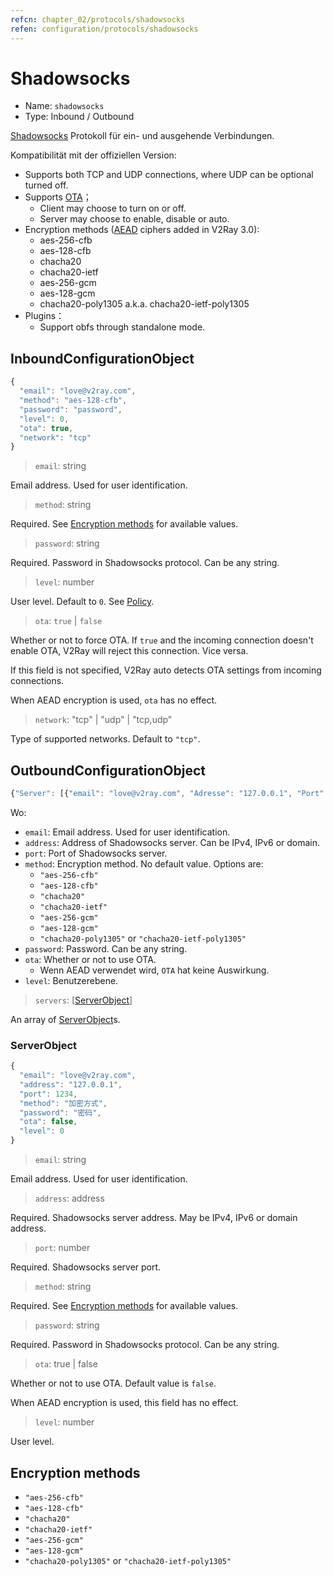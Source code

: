 ```yaml
---
refcn: chapter_02/protocols/shadowsocks
refen: configuration/protocols/shadowsocks
---
```

# Shadowsocks

* Name: `shadowsocks`
* Type: Inbound / Outbound

[Shadowsocks](https://www.shadowsocks.org/) Protokoll für ein- und ausgehende Verbindungen.

Kompatibilität mit der offiziellen Version:

* Supports both TCP and UDP connections, where UDP can be optional turned off.
* Supports [OTA](https://web.archive.org/web/20161221022225/https://shadowsocks.org/en/spec/one-time-auth.html)； 
  * Client may choose to turn on or off.
  * Server may choose to enable, disable or auto.
* Encryption methods ([AEAD](https://shadowsocks.org/en/spec/AEAD-Ciphers.html) ciphers added in V2Ray 3.0): 
  * aes-256-cfb
  * aes-128-cfb
  * chacha20
  * chacha20-ietf
  * aes-256-gcm
  * aes-128-gcm
  * chacha20-poly1305 a.k.a. chacha20-ietf-poly1305
* Plugins： 
  * Support obfs through standalone mode.

## InboundConfigurationObject

```javascript
{
  "email": "love@v2ray.com",
  "method": "aes-128-cfb",
  "password": "password",
  "level": 0,
  "ota": true,
  "network": "tcp"
}
```

> `email`: string

Email address. Used for user identification.

> `method`: string

Required. See [Encryption methods](#encryption-methods) for available values.

> `password`: string

Required. Password in Shadowsocks protocol. Can be any string.

> `level`: number

User level. Default to `0`. See [Policy](../policy.md).

> `ota`: `true` | `false`

Whether or not to force OTA. If `true` and the incoming connection doesn't enable OTA, V2Ray will reject this connection. Vice versa.

If this field is not specified, V2Ray auto detects OTA settings from incoming connections.

When AEAD encryption is used, `ota` has no effect.

> `network`: "tcp" | "udp" | "tcp,udp"

Type of supported networks. Default to `"tcp"`.

## OutboundConfigurationObject

```javascript
{"Server": [{"email": "love@v2ray.com", "Adresse": "127.0.0.1", "Port": 1234, "Methode": "Methode", "Passwort": "Passwort" , "ota": falsch, "level": 0}]}
```

Wo:

* `email`: Email address. Used for user identification.
* `address`: Address of Shadowsocks server. Can be IPv4, IPv6 or domain.
* `port`: Port of Shadowsocks server.
* `method`: Encryption method. No default value. Options are: 
  * `"aes-256-cfb"`
  * `"aes-128-cfb"`
  * `"chacha20"`
  * `"chacha20-ietf"`
  * `"aes-256-gcm"`
  * `"aes-128-gcm"`
  * `"chacha20-poly1305"` or `"chacha20-ietf-poly1305"`
* `password`: Password. Can be any string.
* `ota`: Whether or not to use OTA. 
  * Wenn AEAD verwendet wird, `OTA` hat keine Auswirkung.
* `level`: Benutzerebene.

> `servers`: \[[ServerObject](#serverobject)\]

An array of [ServerObject](#serverobject)s.

### ServerObject

```javascript
{
  "email": "love@v2ray.com",
  "address": "127.0.0.1",
  "port": 1234,
  "method": "加密方式",
  "password": "密码",
  "ota": false,
  "level": 0
}
```

> `email`: string

Email address. Used for user identification.

> `address`: address

Required. Shadowsocks server address. May be IPv4, IPv6 or domain address.

> `port`: number

Required. Shadowsocks server port.

> `method`: string

Required. See [Encryption methods](#encryption-methods) for available values.

> `password`: string

Required. Password in Shadowsocks protocol. Can be any string.

> `ota`: true | false

Whether or not to use OTA. Default value is `false`.

When AEAD encryption is used, this field has no effect.

> `level`: number

User level.

## Encryption methods

* `"aes-256-cfb"`
* `"aes-128-cfb"`
* `"chacha20"`
* `"chacha20-ietf"`
* `"aes-256-gcm"`
* `"aes-128-gcm"`
* `"chacha20-poly1305"` or `"chacha20-ietf-poly1305"`